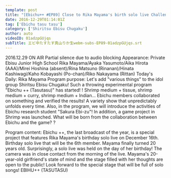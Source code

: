 ```yaml
---
template: post
title: "[Ebichu++ #EP89] Close to Rika Mayama's birth solo live Challenge for the first sake"
date: 2016-12-29T01:14:01Z
tag: ['Ebichu tasu tasu']
category: ['Shiritsu Ebisu Chugaku']
author: auto 
videoID: 01adzpGUjqs
subTitle: エビ中たすたす真山りか生webm-subs-EP89-01adzpGUjqs.srt
---
```

2016.12.29 ON AIR
Partial silence due to audio blocking
Appearance: Private Ebisu Junior High School
Rika Mayama/Ayaka Yasumoto/Aika Hirota (AAA)/Mirei Hoshina (absent)/Rina Matsuno (Rinanan)/Hinata Kashiwagi/Kaho Kobayashi (Po-chan)/Riko Nakayama (Rittan)
Today's Daily: Rika Mayama
Program purpose: Let's add "various things" to the idol group Shiritsu Ebisu Chugaku! Such a throwing experimental program "Ebichu ++ (Tasutasu)" has started! !
Shrimp medium + tissue, shrimp medium + curry, shrimp medium + Indian... Ebichu members collaborated on something and verified the results!
A variety show that unpredictably unfolds every time.
Also, in the program, we will introduce the activities of Ebichu research student "Sakura Ebi-zu"!
In addition, a game project in Shrimp was launched. What will be born from the collaboration between Ebichu and the game? ?

Program content: Ebichu ++, the last broadcast of the year, is a special project that features Rika Mayama's birthday solo live on December 16th. Birthday solo live that will be the 6th member. Mayama finally turned 20 years old. Surprisingly, a solo live was held on the day of her birthday! The camera was in close contact from the morning of the live. Mayama's 20-year-old girlfriend's state of mind and the stage filled with her thoughts are open to the public! Look forward to the special stage that will be full of solo songs!
EBIHU++ (TASUTASU)
